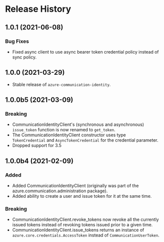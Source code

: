 # Release History

## 1.0.1 (2021-06-08)
### Bug Fixes
- Fixed async client to use async bearer token credential policy instead of sync policy.

## 1.0.0 (2021-03-29)
- Stable release of `azure-communication-identity`.

## 1.0.0b5 (2021-03-09)

### Breaking
- CommunicationIdentityClient's (synchronous and asynchronous) `issue_token` function is now renamed to `get_token`.
- The CommunicationIdentityClient constructor uses type `TokenCredential` and `AsyncTokenCredential` for the credential parameter.
- Dropped support for 3.5

## 1.0.0b4 (2021-02-09)

### Added
- Added CommunicationIdentityClient (originally was part of the azure.communication.administration package).
- Added ability to create a user and issue token for it at the same time.

### Breaking
- CommunicationIdentityClient.revoke_tokens now revoke all the currently issued tokens instead of revoking tokens issued prior to a given time.
- CommunicationIdentityClient.issue_tokens returns an instance of `azure.core.credentials.AccessToken` instead of `CommunicationUserToken`.

<!-- LINKS -->
[read_me]: https://github.com/Azure/azure-sdk-for-python/blob/main/sdk/communication/azure-communication-identity/README.md
[documentation]: https://docs.microsoft.com/azure/communication-services/quickstarts/access-tokens?pivots=programming-language-python

